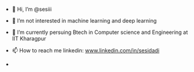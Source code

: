 - 👋 Hi, I’m @sesiii
- 👀 I’m not interested in machine learning and deep learning
- 🌱 I’m currently persuing Btech in Computer science and Engineering at IIT Kharagpur

- 📫 How to reach me linkedin: www.linkedin.com/in/sesidadi


- 

<!---
sesiii/sesiii is a ✨ special ✨ repository because its `README.md` (this file) appears on your GitHub profile.
You can click the Preview link to take a look at your changes.
--->
